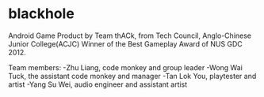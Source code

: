 blackhole
=========

Android Game
Product by Team thACk, from Tech Council, Anglo-Chinese Junior College(ACJC)
Winner of the Best Gameplay Award of NUS GDC 2012.

Team members:
-Zhu Liang, code monkey and group leader
-Wong Wai Tuck, the assistant code monkey and manager
-Tan Lok You, playtester and artist
-Yang Su Wei, audio engineer  and assistant artist
